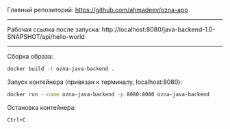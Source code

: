 Главный репозиторий:
https://github.com/ahmadeev/ozna-app

---

Рабочая ссылка после запуска:
http://localhost:8080/java-backend-1.0-SNAPSHOT/api/hello-world

---

Сборка образа:
```bash
docker build -t ozna-java-backend .
```

Запуск контейнера (привязан к терминалу, localhost:8080):
```bash
docker run --name ozna-java-backend -p 8080:8080 ozna-java-backend

```

Остановка контейнера:
```
Ctrl+C

```
